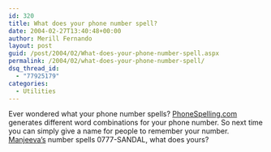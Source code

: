 ```yaml
---
id: 320
title: What does your phone number spell?
date: 2004-02-27T13:40:48+00:00
author: Merill Fernando
layout: post
guid: /post/2004/02/What-does-your-phone-number-spell.aspx
permalink: /2004/02/what-does-your-phone-number-spell/
dsq_thread_id:
  - "77925179"
categories:
  - Utilities
---
```

<body xmlns="http://www.w3.org/1999/xhtml">
    <div class="Section1">
        <p class="MsoNormal">
            Ever wondered what your phone number spells? <a href="http://www.phonespelling.com/">PhoneSpelling.com</a> generates
            different word combinations for your phone number. So next time you can simply give
            a name for people to remember your number. <a href="http://www.manjeeva.net/">Manjeeva&rsquo;s</a> number
            spells 0777-SANDAL, what does yours?
        </p>
    </div>
</body>